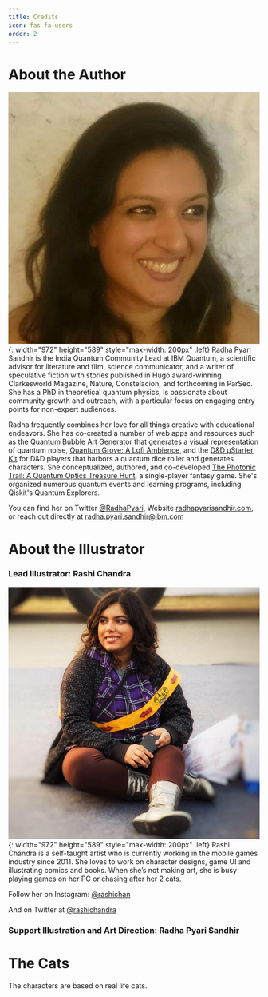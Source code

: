 ```yaml
---
title: Credits
icon: fas fa-users
order: 2
---
```



# About the Author
![](/assets/imgs/author_portrait.jpeg){: width="972" height="589" style="max-width: 200px" .left}
Radha Pyari Sandhir is the India Quantum Community Lead at IBM Quantum, a scientific advisor for literature and film, science communicator, and a writer of speculative fiction with stories published in Hugo award-winning Clarkesworld Magazine, Nature, Constelacion, and forthcoming in ParSec. She has a PhD in theoretical quantum physics, is passionate about community growth and outreach, with a particular focus on engaging entry points for non-expert audiences.


Radha frequently combines her love for all things creative with educational endeavors. She has co-created a number of web apps and resources such as the [Quantum Bubble Art Generator](http://qartgen.herokuapp.com/) that generates a visual representation of quantum noise, [Quantum Grove: A Lofi Ambience](https://quantum-kittens.itch.io/quantum-grove), and the [D&D μStarter Kit](https://qdnd.herokuapp.com/) for D&D players that harbors a quantum dice roller and generates characters. She conceptualized, authored, and co-developed [The Photonic Trail: A Quantum Optics Treasure Hunt](https://qplaylearn.com/treasure-hunt), a single-player fantasy game. She's organized numerous quantum events and learning programs, including Qiskit's Quantum Explorers.

You can find her on Twitter [@RadhaPyari](https://twitter.com/radhapyari), Website [radhapyarisandhir.com](https://radhapyarisandhir.com), or reach out directly at [radha.pyari.sandhir@ibm.com](mailto:radha.pyari.sandhir@ibm.com)


# About the Illustrator

### Lead Illustrator: Rashi Chandra

![](/assets/imgs/illustrator_portrait.png){: width="972" height="589" style="max-width: 200px" .left}
Rashi Chandra is a self-taught artist who is currently working in the mobile games industry since 2011. She loves to work on character designs, game UI and illustrating comics and books. When she’s not making art, she is busy playing games on her PC or chasing after her 2 cats.

Follow her on Instagram: [@rashichan](https://www.instagram.com/rashichan/)

And on Twitter at [@rashichandra](https://twitter.com/rashichandra)









### Support Illustration and Art Direction: Radha Pyari Sandhir


# The Cats

The characters are based on real life cats. 

